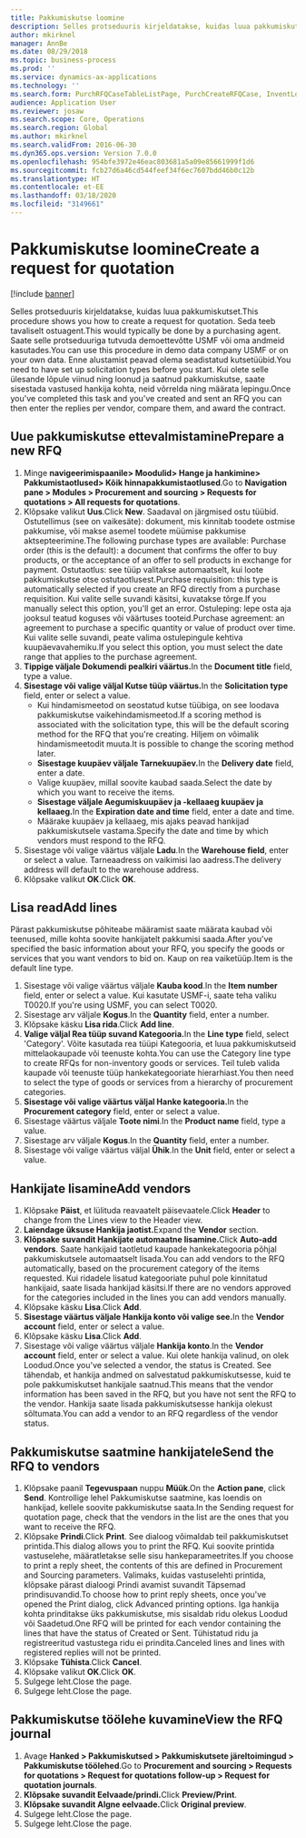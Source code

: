 ```yaml
---
title: Pakkumiskutse loomine
description: Selles protseduuris kirjeldatakse, kuidas luua pakkumiskutset.
author: mkirknel
manager: AnnBe
ms.date: 08/29/2018
ms.topic: business-process
ms.prod: ''
ms.service: dynamics-ax-applications
ms.technology: ''
ms.search.form: PurchRFQCaseTableListPage, PurchCreateRFQCase, InventLocationIdLookup, PurchRFQCaseTable, InventItemIdLookupSimple, EcoResCategorySingleLookup, UnitOfMeasureLookup, PurchRFQEditLines, PurchRFQEditLinesPrintOptions, VendRFQJournal, SrsReportViewerForm
audience: Application User
ms.reviewer: josaw
ms.search.scope: Core, Operations
ms.search.region: Global
ms.author: mkirknel
ms.search.validFrom: 2016-06-30
ms.dyn365.ops.version: Version 7.0.0
ms.openlocfilehash: 954bfe3972e46eac803681a5a09e85661999f1d6
ms.sourcegitcommit: fcb27d6a46cd544feef34f6ec7607bdd46b0c12b
ms.translationtype: HT
ms.contentlocale: et-EE
ms.lasthandoff: 03/18/2020
ms.locfileid: "3149661"
---
```

# <a name="create-a-request-for-quotation"></a><span data-ttu-id="60278-103">Pakkumiskutse loomine</span><span class="sxs-lookup"><span data-stu-id="60278-103">Create a request for quotation</span></span>

[!include [banner](../../includes/banner.md)]

<span data-ttu-id="60278-104">Selles protseduuris kirjeldatakse, kuidas luua pakkumiskutset.</span><span class="sxs-lookup"><span data-stu-id="60278-104">This procedure shows you how to create a request for quotation.</span></span> <span data-ttu-id="60278-105">Seda teeb tavaliselt ostuagent.</span><span class="sxs-lookup"><span data-stu-id="60278-105">This would typically be done by a purchasing agent.</span></span> <span data-ttu-id="60278-106">Saate selle protseduuriga tutvuda demoettevõtte USMF või oma andmeid kasutades.</span><span class="sxs-lookup"><span data-stu-id="60278-106">You can use this procedure in demo data company USMF or on your own data.</span></span> <span data-ttu-id="60278-107">Enne alustamist peavad olema seadistatud kutsetüübid.</span><span class="sxs-lookup"><span data-stu-id="60278-107">You need to have set up solicitation types before you start.</span></span> <span data-ttu-id="60278-108">Kui olete selle ülesande lõpule viinud ning loonud ja saatnud pakkumiskutse, saate sisestada vastused hankija kohta, neid võrrelda ning määrata lepingu.</span><span class="sxs-lookup"><span data-stu-id="60278-108">Once you've completed this task and you've created and sent an RFQ you can then enter the replies per vendor, compare them, and award the contract.</span></span>


## <a name="prepare-a-new-rfq"></a><span data-ttu-id="60278-109">Uue pakkumiskutse ettevalmistamine</span><span class="sxs-lookup"><span data-stu-id="60278-109">Prepare a new RFQ</span></span>
1. <span data-ttu-id="60278-110">Minge **navigeerimispaanile> Moodulid> Hange ja hankimine> Pakkumistaotlused> Kõik hinnapakkumistaotlused**.</span><span class="sxs-lookup"><span data-stu-id="60278-110">Go to **Navigation pane > Modules > Procurement and sourcing > Requests for quotations > All requests for quotations**.</span></span>
2. <span data-ttu-id="60278-111">Klõpsake valikut **Uus**.</span><span class="sxs-lookup"><span data-stu-id="60278-111">Click **New**.</span></span>
    <span data-ttu-id="60278-112">Saadaval on järgmised ostu tüübid. Ostutellimus (see on vaikesäte): dokument, mis kinnitab toodete ostmise pakkumise, või makse asemel toodete müümise pakkumise aktsepteerimine.</span><span class="sxs-lookup"><span data-stu-id="60278-112">The following purchase types are available: Purchase order (this is the default): a document that confirms the offer to buy products, or the acceptance of an offer to sell products in exchange for payment.</span></span> <span data-ttu-id="60278-113">Ostutaotlus: see tüüp valitakse automaatselt, kui loote pakkumiskutse otse ostutaotlusest.</span><span class="sxs-lookup"><span data-stu-id="60278-113">Purchase requisition: this type is automatically selected if you create an RFQ directly from a purchase requisition.</span></span> <span data-ttu-id="60278-114">Kui valite selle suvandi käsitsi, kuvatakse tõrge.</span><span class="sxs-lookup"><span data-stu-id="60278-114">If you manually select this option, you'll get an error.</span></span> <span data-ttu-id="60278-115">Ostuleping: lepe osta aja jooksul teatud koguses või väärtuses tooteid.</span><span class="sxs-lookup"><span data-stu-id="60278-115">Purchase agreement: an agreement to purchase a specific quantity or value of product over time.</span></span> <span data-ttu-id="60278-116">Kui valite selle suvandi, peate valima ostulepingule kehtiva kuupäevavahemiku.</span><span class="sxs-lookup"><span data-stu-id="60278-116">If you select this option, you must select the date range that applies to the purchase agreement.</span></span>  
3. <span data-ttu-id="60278-117">**Tippige väljale Dokumendi pealkiri väärtus.**</span><span class="sxs-lookup"><span data-stu-id="60278-117">In the **Document title** field, type a value.</span></span>
4. <span data-ttu-id="60278-118">**Sisestage või valige väljal Kutse tüüp väärtus.**</span><span class="sxs-lookup"><span data-stu-id="60278-118">In the **Solicitation type** field, enter or select a value.</span></span>
    + <span data-ttu-id="60278-119">Kui hindamismeetod on seostatud kutse tüübiga, on see loodava pakkumiskutse vaikehindamismeetod.</span><span class="sxs-lookup"><span data-stu-id="60278-119">If a scoring method is associated with the solicitation type, this will be the default scoring method for the RFQ that you're creating.</span></span> <span data-ttu-id="60278-120">Hiljem on võimalik hindamismeetodit muuta.</span><span class="sxs-lookup"><span data-stu-id="60278-120">It is possible to change the scoring method later.</span></span>  
    + <span data-ttu-id="60278-121">**Sisestage kuupäev väljale Tarnekuupäev.**</span><span class="sxs-lookup"><span data-stu-id="60278-121">In the **Delivery date** field, enter a date.</span></span>  
    + <span data-ttu-id="60278-122">Valige kuupäev, millal soovite kaubad saada.</span><span class="sxs-lookup"><span data-stu-id="60278-122">Select the date by which you want to receive the items.</span></span>  
    + <span data-ttu-id="60278-123">**Sisestage väljale Aegumiskuupäev ja -kellaaeg kuupäev ja kellaaeg.**</span><span class="sxs-lookup"><span data-stu-id="60278-123">In the **Expiration date and time** field, enter a date and time.</span></span>  
    + <span data-ttu-id="60278-124">Määrake kuupäev ja kellaaeg, mis ajaks peavad hankijad pakkumiskutsele vastama.</span><span class="sxs-lookup"><span data-stu-id="60278-124">Specify the date and time by which vendors must respond to the RFQ.</span></span>  
5. <span data-ttu-id="60278-125">Sisestage või valige väärtus väljale **Ladu**.</span><span class="sxs-lookup"><span data-stu-id="60278-125">In the **Warehouse field**, enter or select a value.</span></span> <span data-ttu-id="60278-126">Tarneaadress on vaikimisi lao aadress.</span><span class="sxs-lookup"><span data-stu-id="60278-126">The delivery address will default to the warehouse address.</span></span>  
6. <span data-ttu-id="60278-127">Klõpsake valikut **OK**.</span><span class="sxs-lookup"><span data-stu-id="60278-127">Click **OK**.</span></span>

## <a name="add-lines"></a><span data-ttu-id="60278-128">Lisa read</span><span class="sxs-lookup"><span data-stu-id="60278-128">Add lines</span></span>

<span data-ttu-id="60278-129">Pärast pakkumiskutse põhiteabe määramist saate määrata kaubad või teenused, mille kohta soovite hankijatelt pakkumisi saada.</span><span class="sxs-lookup"><span data-stu-id="60278-129">After you've specified the basic information about your RFQ, you specify the goods or services that you want vendors to bid on.</span></span> <span data-ttu-id="60278-130">Kaup on rea vaiketüüp.</span><span class="sxs-lookup"><span data-stu-id="60278-130">Item is the default line type.</span></span>

1. <span data-ttu-id="60278-131">Sisestage või valige väärtus väljale **Kauba kood**.</span><span class="sxs-lookup"><span data-stu-id="60278-131">In the **Item number** field, enter or select a value.</span></span> <span data-ttu-id="60278-132">Kui kasutate USMF-i, saate teha valiku T0020.</span><span class="sxs-lookup"><span data-stu-id="60278-132">If you're using USMF, you can select T0020.</span></span>  
2. <span data-ttu-id="60278-133">Sisestage arv väljale **Kogus**.</span><span class="sxs-lookup"><span data-stu-id="60278-133">In the **Quantity** field, enter a number.</span></span>
3. <span data-ttu-id="60278-134">Klõpsake käsku **Lisa rida**.</span><span class="sxs-lookup"><span data-stu-id="60278-134">Click **Add line**.</span></span>
4. <span data-ttu-id="60278-135">**Valige väljal Rea tüüp suvand Kategooria.**</span><span class="sxs-lookup"><span data-stu-id="60278-135">In the **Line type** field, select 'Category'.</span></span> <span data-ttu-id="60278-136">Võite kasutada rea tüüpi Kategooria, et luua pakkumiskutseid mittelaokaupade või teenuste kohta.</span><span class="sxs-lookup"><span data-stu-id="60278-136">You can use the Category line type to create RFQs for non-inventory goods or services.</span></span> <span data-ttu-id="60278-137">Teil tuleb valida kaupade või teenuste tüüp hankekategooriate hierarhiast.</span><span class="sxs-lookup"><span data-stu-id="60278-137">You then need to select the type of goods or services from a hierarchy of procurement categories.</span></span>  
5. <span data-ttu-id="60278-138">**Sisestage või valige väärtus väljal Hanke kategooria.**</span><span class="sxs-lookup"><span data-stu-id="60278-138">In the **Procurement category** field, enter or select a value.</span></span>
6. <span data-ttu-id="60278-139">Sisestage väärtus väljale **Toote nimi**.</span><span class="sxs-lookup"><span data-stu-id="60278-139">In the **Product name** field, type a value.</span></span>
7. <span data-ttu-id="60278-140">Sisestage arv väljale **Kogus**.</span><span class="sxs-lookup"><span data-stu-id="60278-140">In the **Quantity** field, enter a number.</span></span>
8. <span data-ttu-id="60278-141">Sisestage või valige väärtus väljal **Ühik**.</span><span class="sxs-lookup"><span data-stu-id="60278-141">In the **Unit** field, enter or select a value.</span></span>

## <a name="add-vendors"></a><span data-ttu-id="60278-142">Hankijate lisamine</span><span class="sxs-lookup"><span data-stu-id="60278-142">Add vendors</span></span>
1. <span data-ttu-id="60278-143">Klõpsake **Päist**, et lülituda reavaatelt päisevaatele.</span><span class="sxs-lookup"><span data-stu-id="60278-143">Click **Header** to change from the Lines view to the Header view.</span></span> 
2. <span data-ttu-id="60278-144">**Laiendage üksuse Hankija jaotist.**</span><span class="sxs-lookup"><span data-stu-id="60278-144">Expand the **Vendor** section.</span></span>
3. <span data-ttu-id="60278-145">**Klõpsake suvandit Hankijate automaatne lisamine.**</span><span class="sxs-lookup"><span data-stu-id="60278-145">Click **Auto-add vendors**.</span></span> <span data-ttu-id="60278-146">Saate hankijaid taotletud kaupade hankekategooria põhjal pakkumiskutsele automaatselt lisada.</span><span class="sxs-lookup"><span data-stu-id="60278-146">You can add vendors to the RFQ automatically, based on the procurement category of the items requested.</span></span> <span data-ttu-id="60278-147">Kui ridadele lisatud kategooriate puhul pole kinnitatud hankijaid, saate lisada hankijad käsitsi.</span><span class="sxs-lookup"><span data-stu-id="60278-147">If there are no vendors approved for the categories included in the lines you can add vendors manually.</span></span>  
4. <span data-ttu-id="60278-148">Klõpsake käsku **Lisa**.</span><span class="sxs-lookup"><span data-stu-id="60278-148">Click **Add**.</span></span>
5. <span data-ttu-id="60278-149">**Sisestage väärtus väljale Hankija konto või valige see.**</span><span class="sxs-lookup"><span data-stu-id="60278-149">In the **Vendor account** field, enter or select a value.</span></span>
6. <span data-ttu-id="60278-150">Klõpsake käsku **Lisa**.</span><span class="sxs-lookup"><span data-stu-id="60278-150">Click **Add**.</span></span>
7. <span data-ttu-id="60278-151">Sisestage või valige väärtus väljale **Hankija konto**.</span><span class="sxs-lookup"><span data-stu-id="60278-151">In the **Vendor account** field, enter or select a value.</span></span> <span data-ttu-id="60278-152">Kui olete hankija valinud, on olek Loodud.</span><span class="sxs-lookup"><span data-stu-id="60278-152">Once you've selected a vendor, the status is Created.</span></span> <span data-ttu-id="60278-153">See tähendab, et hankija andmed on salvestatud pakkumiskutsesse, kuid te pole pakkumiskutset hankijale saatnud.</span><span class="sxs-lookup"><span data-stu-id="60278-153">This means that the vendor information has been saved in the RFQ, but you have not sent the RFQ to the vendor.</span></span> <span data-ttu-id="60278-154">Hankija saate lisada pakkumiskutsesse hankija olekust sõltumata.</span><span class="sxs-lookup"><span data-stu-id="60278-154">You can add a vendor to an RFQ regardless of the vendor status.</span></span>  

## <a name="send-the-rfq-to-vendors"></a><span data-ttu-id="60278-155">Pakkumiskutse saatmine hankijatele</span><span class="sxs-lookup"><span data-stu-id="60278-155">Send the RFQ to vendors</span></span>
1. <span data-ttu-id="60278-156">Klõpsake paanil **Tegevuspaan** nuppu **Müük**.</span><span class="sxs-lookup"><span data-stu-id="60278-156">On the **Action pane**, click **Send**.</span></span> <span data-ttu-id="60278-157">Kontrollige lehel Pakkumiskutse saatmine, kas loendis on hankijad, kellele soovite pakkumiskutse saata.</span><span class="sxs-lookup"><span data-stu-id="60278-157">In the Sending request for quotation page, check that the vendors in the list are the ones that you want to receive the RFQ.</span></span>  
2. <span data-ttu-id="60278-158">Klõpsake **Prindi**.</span><span class="sxs-lookup"><span data-stu-id="60278-158">Click **Print**.</span></span> <span data-ttu-id="60278-159">See dialoog võimaldab teil pakkumiskutset printida.</span><span class="sxs-lookup"><span data-stu-id="60278-159">This dialog allows you to print the RFQ.</span></span> <span data-ttu-id="60278-160">Kui soovite printida vastuselehe, määratletakse selle sisu hankeparameetrites.</span><span class="sxs-lookup"><span data-stu-id="60278-160">If you choose to print a reply sheet, the contents of this are defined in Procurement and Sourcing parameters.</span></span> <span data-ttu-id="60278-161">Valimaks, kuidas vastuselehti printida, klõpsake pärast dialoogi Prindi avamist suvandit Täpsemad prindisuvandid.</span><span class="sxs-lookup"><span data-stu-id="60278-161">To choose how to print reply sheets, once you've opened the Print dialog, click Advanced printing options.</span></span> <span data-ttu-id="60278-162">Iga hankija kohta prinditakse üks pakkumiskutse, mis sisaldab ridu olekus Loodud või Saadetud.</span><span class="sxs-lookup"><span data-stu-id="60278-162">One RFQ will be printed for each vendor containing the lines that have the status of Created or Sent.</span></span> <span data-ttu-id="60278-163">Tühistatud ridu ja registreeritud vastustega ridu ei prindita.</span><span class="sxs-lookup"><span data-stu-id="60278-163">Canceled lines and lines with registered replies will not be printed.</span></span>   
3. <span data-ttu-id="60278-164">Klõpsake **Tühista**.</span><span class="sxs-lookup"><span data-stu-id="60278-164">Click **Cancel**.</span></span>
4. <span data-ttu-id="60278-165">Klõpsake valikut **OK**.</span><span class="sxs-lookup"><span data-stu-id="60278-165">Click **OK**.</span></span>
5. <span data-ttu-id="60278-166">Sulgege leht.</span><span class="sxs-lookup"><span data-stu-id="60278-166">Close the page.</span></span>
6. <span data-ttu-id="60278-167">Sulgege leht.</span><span class="sxs-lookup"><span data-stu-id="60278-167">Close the page.</span></span>

## <a name="view-the-rfq-journal"></a><span data-ttu-id="60278-168">Pakkumiskutse töölehe kuvamine</span><span class="sxs-lookup"><span data-stu-id="60278-168">View the RFQ journal</span></span>
1. <span data-ttu-id="60278-169">Avage **Hanked > Pakkumiskutsed > Pakkumiskutsete järeltoimingud > Pakkumiskutse töölehed**.</span><span class="sxs-lookup"><span data-stu-id="60278-169">Go to **Procurement and sourcing > Requests for quotations > Request for quotations follow-up > Request for quotation journals**.</span></span>
2. <span data-ttu-id="60278-170">**Klõpsake suvandit Eelvaade/prindi.**</span><span class="sxs-lookup"><span data-stu-id="60278-170">Click **Preview/Print**.</span></span>
3. <span data-ttu-id="60278-171">**Klõpsake suvandit Algne eelvaade.**</span><span class="sxs-lookup"><span data-stu-id="60278-171">Click **Original preview**.</span></span>
4. <span data-ttu-id="60278-172">Sulgege leht.</span><span class="sxs-lookup"><span data-stu-id="60278-172">Close the page.</span></span>
5. <span data-ttu-id="60278-173">Sulgege leht.</span><span class="sxs-lookup"><span data-stu-id="60278-173">Close the page.</span></span>


